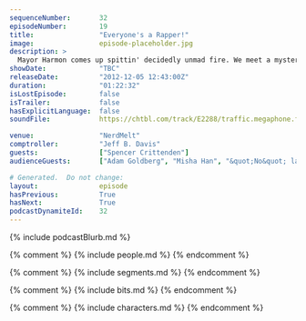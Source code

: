 ```yaml
---
sequenceNumber:       32
episodeNumber:        19
title:                "Everyone's a Rapper!"
image:                episode-placeholder.jpg
description: >
  Mayor Harmon comes up spittin' decidedly unmad fire. We meet a mysterious lady in the audience that can only say "no." No D&D this week but Spencer rules the day just the same. Adam Goldberg takes a swipe at having a segment. Dan raps EVEN MORE. N...
showDate:             "TBC"
releaseDate:          "2012-12-05 12:43:00Z"
duration:             "01:22:32"
isLostEpisode:        false
isTrailer:            false
hasExplicitLanguage:  false
soundFile:            https://chtbl.com/track/E2288/traffic.megaphone.fm/STA8398406951.mp3?updated=1555703126

venue:                "NerdMelt"
comptroller:          "Jeff B. Davis"
guests:               ["Spencer Crittenden"]
audienceGuests:       ["Adam Goldberg", "Misha Han", "&quot;No&quot; lady"]

# Generated.  Do not change:
layout:               episode
hasPrevious:          True
hasNext:              True
podcastDynamiteId:    32
---
```


{% include podcastBlurb.md %}

{% comment %}
{% include people.md %}
{% endcomment %}

{% comment %}
{% include segments.md %}
{% endcomment %}

{% comment %}
{% include bits.md %}
{% endcomment %}

{% comment %}
{% include characters.md %}
{% endcomment %}
